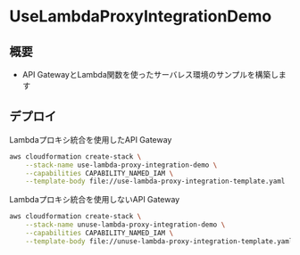 # UseLambdaProxyIntegrationDemo 

## 概要

- API GatewayとLambda関数を使ったサーバレス環境のサンプルを構築します

## デプロイ

Lambdaプロキシ統合を使用したAPI Gateway

```sh
aws cloudformation create-stack \
    --stack-name use-lambda-proxy-integration-demo \
    --capabilities CAPABILITY_NAMED_IAM \
    --template-body file://use-lambda-proxy-integration-template.yaml
```

Lambdaプロキシ統合を使用しないAPI Gateway

```sh
aws cloudformation create-stack \
    --stack-name unuse-lambda-proxy-integration-demo \
    --capabilities CAPABILITY_NAMED_IAM \
    --template-body file://unuse-lambda-proxy-integration-template.yaml
```
